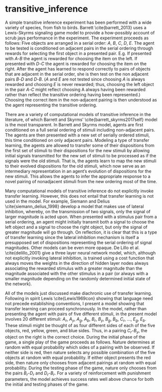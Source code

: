 # transitive_inference


A simple transitive inference experiment has been performed with a wide variety of species, from fish to birds. Barrett \cite{barrett_2013} uses a Lewis-Skyrms signaling game model to provide a how-possibly account of scrub jays performance in the experiment. The experiment proceeds as follows: Five objects are arranged in a serial order: $A$, $B$, $C$, $D$, $E$. The agent to be tested is conditioned on adjacent pairs in the serial ordering through rewards for selecting the first object in a presented pair. E.g. If presented with $A$-$B$ the agent is rewarded for choosing the item on the left. If presented with $D$-$C$ the agent is rewarded for choosing the item on the right. After the agent has learned to respond correctly to pairs of objects that are adjacent in the serial order, she is then test on the non adjacent pairs $B$-$D$ and $D$-$B$. ($A$ and $E$ are not tested since choosing $A$ is always rewarded and choosing $E$ is never rewarded; thus, choosing the left object in the pair $A$-$C$ might reflect choosing A always having been rewarded rather than reflect the transitive ordering having been represented.) Choosing the correct item in the non-adjacent pairing is then understood as the agent representing the transitive ordering. 

There are a variety of computational models of transitive inference in the literature, of which Barrett and Skyrms' \cite{barrett_skyrms2017self} model is the most transparent. In Barrett and Skyrms model, agents are first conditioned on a full serial ordering of stimuli including non-adjacent pairs. The agents are then presented with a new set of serially ordered stimuli, this time conditioned on only adjacent pairs. Modeling a type of transfer learning, the agents are allowed to transfer some of their dispositions from the first set of stimuli to their dispositions for the new stimuli by allowing initial signals transmitted for the new set of stimuli to be processed as if the signals were the old stimuli. That is, the agents learn to map the new stimuli to their evolved dispositions for the old stimuli, which now serve as an intermediary representation in an agent’s evolution of dispositions for the new stimuli. This allows the agents to infer the appropriate response to a novel pairing of nonadjacent stimuli from the new ordering most of the time.

Many computational models of transitive inference do not explicitly invoke transfer learning. However, this does not entail that transfer learning is not used in the model. For example, Siemann and Delius \cite{siemann_delius_1998} develop a model that makes use of lateral inhibition, whereby, on the transmission of two signals, only the signal of larger magnitude is acted upon. When presented with a stimulus pair from a serial ordering, an agent might initially transmit both a signal to choose the left object and a signal to choose the right object, but only the signal of greater magnitude will go through. On reflection, it is clear that this is a type of transfer learning since the lateral inhibition mechanism is itself a presupposed set of dispositions representing the serial ordering of signal magnitudes. Other models can be even more opaque. De Lillo et al. \cite{delillo_2001} give a three layer neural network model, which, although not explicitly invoking lateral inhibition, is trained using a cost function that always moves the weights in the direction of hidden layer nodes always associating the rewarded stimulus with a greater magnitude than the magnitude associated with the other stimulus in a pair (or always with a smaller magnitude depending on the randomly determined initial state of the network).

All of the models just discussed make diachronic use of transfer learning. Following in spirit Lewis \cite{Lewis1969con} showing that language need not precede establishing conventions, I present a model showing that transfer learning can proceed synchronously. In the model, rather than presenting the agent with pairs of five different stimuli, in the present model involves 20 different stimuli: $A_r$, $A_y$, $A_g$, $A_b$, $B_r$, $B_y$, $B_g$, $B_b$, $C_r$, …, $E_g$, $E_b$. These stimuli might be thought of as four different sides of each of the five objects, red, yellow, green, and blue sides. Thus, in a pairing $C_r$-$B_y$, the object on the right is the correct choice. During the initial phase of the game, a single play of the game proceeds as follows. Nature determines at random with equal probability which sides of a pairing with be observed. If neither side is red, then nature selects any possible combination of the five objects at random with equal probability. If either object presents the red side, then nature only chooses from adjacent pairings at random with equal probability.  During the testing phase of the game, nature only chooses from the pairs $B_r$-$D_r$ and $D_r$-$B_r$. For a variety of reinforcement with punishment parameters, the model achieves success rates well above chance for both the initial and testing phases of the game.
